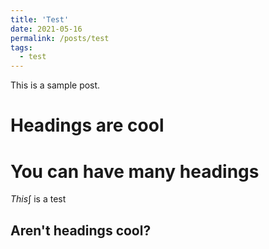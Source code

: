 ```yaml
---
title: 'Test'
date: 2021-05-16
permalink: /posts/test
tags:
  - test
---
```


This is a sample post.

Headings are cool
======

You can have many headings
======

$This \int$ is a test

Aren't headings cool?
------